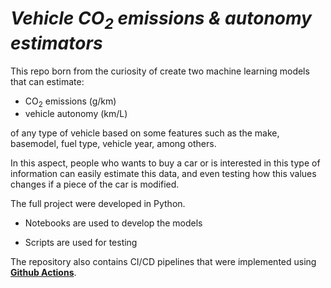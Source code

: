 # ***Vehicle CO<sub>2</sub> emissions & autonomy estimators***

This repo born from the curiosity of create two machine learning models that can estimate:

- CO<sub>2</sub> emissions (g/km)
- vehicle autonomy (km/L)

of any type of vehicle based on some features such as the make, basemodel, fuel type, vehicle year, among others.

In this aspect, people who wants to buy a car or is interested in this type of information can easily estimate this data, and even testing how this values changes if a piece of the car is modified.

The full project were developed in Python.

- Notebooks are used to develop the models

- Scripts are used for testing

The repository also contains CI/CD pipelines that were implemented using [**Github Actions**](https://docs.github.com/es/actions).

